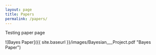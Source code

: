 ```yaml
---
layout: page
title: Papers
permalink: /papers/
---
```


Testing paper page

![Bayes Paper]({{ site.baseurl }}/images/Bayesian___Project.pdf "Bayes Paper")
